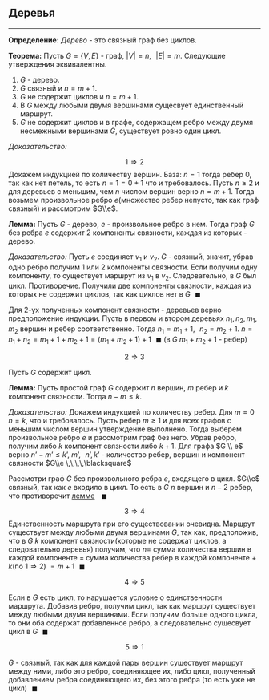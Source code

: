 ## Деревья

---

**Определение:**<a name="definition-0"></a> *Дерево* - это связный граф без циклов.

**Теорема:**<a name="theorem-0"></a> Пусть $G = \{V, E\}$ - граф, $|V| = n, \,\,\,\, |E| = m$. Следующие утверждения эквивалентны.

1. $G$ - дерево.
2. $G$ связный и $n = m + 1$.
3. $G$ не содержит циклов и $n = m + 1$.
4. В $G$ между любыми двумя вершинами сущесвует единственный маршрут.
5. $G$ не содержит циклов и в графе, содержащем ребро между двумя несмежными вершинами $G$, существует ровно один цикл.

*Доказательство:*

$$1 \Rightarrow 2$$
Докажем индукцией по количеству вершин. База: $n = 1$ тогда ребер $0$, так как нет петель, то есть $n = 1 = 0 + 1$ что и требовалось. Пусть $n \ge 2$ и для деревьев с меньшим, чем $n$ числом вершин верно $n = m + 1$. Тогда возьмем произвольное ребро $e$(множество ребер непусто, так как граф связный) и рассмотрим $G\\e$.

**Лемма:**<a name="lemma-0"></a> Пусть $G$ - дерево, $e$ - произвольное ребро в нем. Тогда граф $G$ без ребра $e$ содержит $2$ компоненты связности, каждая из которых - дерево.

*Доказательство:* Пусть $e$ соединяет $v_1$ и $v_2$. $G$ - связный, значит, убрав одно ребро получим $1$ или $2$ компоненты связности. Если получим одну компоненту, то существует маршрут из $v_1$ в $v_2$. Следовательно, в $G$ был цикл. Противоречие. Получили две компоненты связности, каждая из которых не содержит циклов, так как циклов нет в $G \,\,\,\,\blacksquare$

Для $2$-ух полученных компонент связности - деревьев верно предположение индукции. Пусть в первом и втором деревьях $n_1, n_2, m_1, m_2$ вершин и ребер соответственно. Тогда $n_1 = m_1 + 1, \,\,\,\, n_2 = m_2 + 1$. $n = n_1 + n_2 = m_1 + 1 + m_2 + 1 = (m_1 + m_2 + 1) + 1 \,\,\,\,\blacksquare$ (в $G$ $m_1 + m_2 + 1$ - ребер)

$$2 \Rightarrow 3$$

Пусть $G$ содержит цикл.

**Лемма:**<a name="lemma-1"></a> Пусть простой граф $G$ содержит $n$ вершин, $m$ ребер и $k$ компонент связности. Тогда $n - m \le k$.

*Доказательство:* Докажем индукцией по количеству ребер. Для $m = 0 \,\,\,\, n = k$, что и требовалось. Пусть ребер $m \ge 1$ и для всех графов с меньшим числом вершин утверждение выполнено. Тогда выберем произвольное ребро $e$ и рассмотрим граф без него. Убрав ребро, получим либо $k$ компонент связности либо $k + 1$. Для графа $G \\ e$ верно $n’ - m’ \le k’$, $m’, \,\,\,\, n’, k’$ - количество ребер, вершин и компонент связности $G\\e \,\,\,\,\blacksquare$

Рассмотри граф $G$ без произвольного ребра $e$, входящего в цикл. $G\\e$ связный, так как $e$ входило в цикл. То есть в $G$ $n$ вершин и $n - 2$ ребер, что противоречит [лемме](#lemma-1) $\,\,\,\,\blacksquare$

$$3 \Rightarrow 4$$
Единственность маршрута при его существовании очевидна. Маршрут существует между любыми двумя вершинами $G$, так как, предположив, что в $G$ $k$ компонент связности(которые не содержат циклов, а следовательно деревья) получим, что $n =$ сумма количества вершин в каждой компоненте = сумма количества ребер в каждой компоненте + $k$(по $1 \Rightarrow 2$) $= m + 1 \,\,\,\,\blacksquare$

$$4 \Rightarrow 5$$

Если в $G$ есть цикл, то нарушается условие о единственности маршрута. Добавив ребро, получим цикл, так как маршрут существует между любыми двумя вершинами. Если получим больше одного цикла, то они оба содержат добавленное ребро, а следовательно сущесвует цикл в $G \,\,\,\,\blacksquare$ 

$$5 \Rightarrow 1$$

$G$ - связный, так как для каждой пары вершин существует маршрут между ними, либо это ребро, соединяющее их, либо цикл, полученный добавлением ребра соединяющего их, без этого ребра (то есть уже не цикл)$\,\,\,\,\blacksquare$
